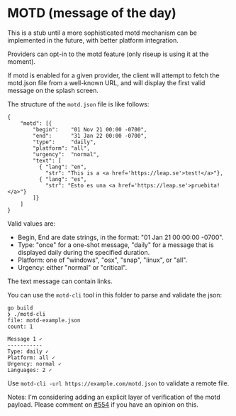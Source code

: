 MOTD (message of the day)
=========================

This is a stub until a more sophisticated motd mechanism can be implemented in
the future, with better platform integration.

Providers can opt-in to the motd feature (only riseup is using it at the moment).

If motd is enabled for a given provider, the client will attempt to fetch
the motd.json file from a well-known URL, and will display the first valid
message on the splash screen.

The structure of the `motd.json` file is like follows:

```
{
    "motd": [{
        "begin":    "01 Nov 21 00:00 -0700",
        "end":      "31 Jan 22 00:00 -0700",
        "type":     "daily",
        "platform": "all",
        "urgency":  "normal",
        "text": [
          { "lang": "en",
            "str": "This is a <a href='https://leap.se'>test!</a>"},
          { "lang": "es",
            "str": "Esto es una <a href='https://leap.se'>pruebita!</a>"}
        ]}
    ]
}
```

Valid values are: 

* Begin, End are date strings, in the format: "01 Jan 21 00:00:00 -0700".
* Type: "once" for a one-shot message, "daily" for a message that is displayed daily during the specified duration.
* Platform: one of "windows", "osx", "snap", "linux", or "all".
* Urgency: either "normal" or "critical".

The text message can contain links.

You can use the `motd-cli` tool in this folder to parse and validate the json:

```
go build
❯ ./motd-cli
file: motd-example.json
count: 1

Message 1 ✓
-----------
Type: daily ✓
Platform: all ✓
Urgency: normal ✓
Languages: 2 ✓
```

Use `motd-cli -url https://example.com/motd.json` to validate a remote file.

Notes: I'm considering adding an explicit layer of verification of the motd
payload. Please comment on
[#554](https://0xacab.org/leap/bitmask-vpn/-/issues/554) if you have an opinion
on this.
